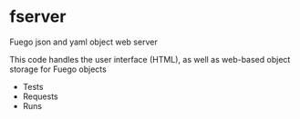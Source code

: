 # fserver
Fuego json and yaml object web server

This code handles the user interface (HTML),
as well as web-based object storage for 
Fuego objects
 * Tests
 * Requests
 * Runs
